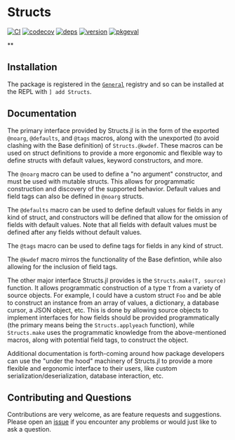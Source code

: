 # Structs

[![CI](https://github.com/quinnj/Structs.jl/workflows/CI/badge.svg)](https://github.com/quinnj/Structs.jl/actions?query=workflow%3ACI)
[![codecov](https://codecov.io/gh/quinnj/Structs.jl/branch/master/graph/badge.svg)](https://codecov.io/gh/quinnj/Structs.jl)
[![deps](https://juliahub.com/docs/Structs/deps.svg)](https://juliahub.com/ui/Packages/Structs/HHBkp?t=2)
[![version](https://juliahub.com/docs/Structs/version.svg)](https://juliahub.com/ui/Packages/Structs/HHBkp)
[![pkgeval](https://juliahub.com/docs/Structs/pkgeval.svg)](https://juliahub.com/ui/Packages/Structs/HHBkp)

\*\*

## Installation

The package is registered in the [`General`](https://github.com/JuliaRegistries/General) registry and so can be installed at the REPL with `] add Structs`.

## Documentation

The primary interface provided by Structs.jl is in the form of the exported `@noarg`, `@defaults`, and `@tags` macros, along with the unexported (to avoid clashing with the Base definition) of `Structs.@kwdef`. These macros can be used on struct definitions to provide a more ergonomic and flexible way to define structs with default values, keyword constructors, and more.

The `@noarg` macro can be used to define a "no argument" constructor, and must be used with mutable structs. This allows
for programmatic construction and discovery of the supported behavior. Default values and field tags can also be defined in `@noarg` structs.

The `@defaults` macro can be used to define default values for fields in any kind of struct, and constructors will be defined that allow for the omission of fields with default values. Note that all fields with default values must be defined after any fields without default values.

The `@tags` macro can be used to define tags for fields in any kind of struct.

The `@kwdef` macro mirros the functionality of the Base defintion, while also allowing for the inclusion of field tags.

The other major interface Structs.jl provides is the `Structs.make(T, source)` function. It allows programmatic construction of a type `T` from a variety of source objects.
For example, I could have a custom struct `Foo` and be able to construct an instance from an array of values, a dictionary, a database cursor, a JSON object, etc. This is done by allowing source objects to implement interfaces for how fields should be provided programmatically (the primary means being the `Structs.applyeach` function), while `Structs.make` uses the programmatic knowledge from the above-mentioned macros, along with potential field tags, to construct the object.

Additional documentation is forth-coming around how package developers can use the "under the hood" machinery of Structs.jl to provide a more flexible and ergonomic interface to their users, like custom serialization/deserialization, database interaction, etc.

## Contributing and Questions

Contributions are very welcome, as are feature requests and suggestions. Please open an
[issue][issues-url] if you encounter any problems or would just like to ask a question.

[ci-img]: https://github.com/quinnj/Structs.jl/workflows/CI/badge.svg
[ci-url]: https://github.com/quinnj/Structs.jl/actions?query=workflow%3ACI+branch%3Amaster
[codecov-img]: https://codecov.io/gh/quinnj/Structs.jl/branch/master/graph/badge.svg
[codecov-url]: https://codecov.io/gh/quinnj/Structs.jl
[issues-url]: https://github.com/quinnj/Structs.jl/issues
